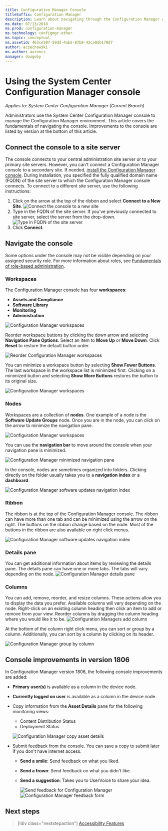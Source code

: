```yaml
---
title: Configuration Manager Console
titleSuffix: Configuration Manager
description: Learn about navigating through the Configuration Manager console.
ms.date: 07/13/2018
ms.prod: configuration-manager
ms.technology: configmgr-other
ms.topic: conceptual
ms.assetid: 463ce307-59dd-4abd-87b8-42ca9db178d7
author: aczechowski
ms.author: aaroncz
manager: dougeby
---
```


# Using the System Center Configuration Manager console

*Applies to: System Center Configuration Manager (Current Branch)*

Administrators use the System Center Configuration Manager console to manage the Configuration Manager environment. This article covers the fundamentals of navigating the console. Improvements to the console are listed by version at the bottom of this article. 

## Connect the console to a site server
The console connects to your central administration site server or to your primary site servers. However, you can't connect a Configuration Manager console to a secondary site. If needed, [install the Configuration Manager console](../deploy/install/install-consoles.md). During installation, you specified the fully qualified domain name (FQDN) of the site server to which the Configuration Manager console connects. To connect to a different site server, use the following instructions: 

1. Click on the arrow at the top of the ribbon and select **Connect to a New Site**.
    ![Connect the console to a new site](media/connect-to-a-new-site.png)
2. Type in the FQDN of the site server. If you've previously connected to site server, select the server from the drop-down.  
    ![Type in FQDN of the site server](media/site-server-fqdn.png)
3. Click **Connect**. 

## Navigate the console
Some options under the console may not be visible depending on your assigned security role. For more information about roles, see [Fundamentals of role-based administration](../../understand/fundamentals-of-role-based-administration.md). 

### Workspaces
The Configuration Manager console has four **workspaces**: 
   - **Assets and Compliance**
   - **Software Library**
   - **Monitoring**
   - **Administration**

 ![Configuration Manager workspaces](media/configuration-manager-workspaces.png)

Reorder workspace buttons by clicking the down arrow and selecting **Navigation Pane Options**. Select an item to **Move Up** or **Move Down**. Click **Reset** to restore the default button order. 

 ![Reorder Configuration Manager workspaces](media/navigation-pane-options.png)

You can minimize a workspace button by selecting **Show Fewer Buttons**. The last workspace in the workspace list is minimized first. Clicking on a minimized button and selecting **Show More Buttons** restores the button to its original size.  

![Configuration Manager workspaces](media/workspace-buttons.png)


### Nodes
Workspaces are a collection of **nodes**. One example of a node is the **Software Update Groups** node. Once you are in the node, you can click on the arrow to minimize the navigation pane. 

![Configuration Manager workspaces](media/software-update-groups-node.png)

You can use the **navigation bar** to move around the console when your navigation pane is minimized. 

![Configuration Manager minimized navigation pane](media/minimized-navigation-pane.png)

In the console, nodes are sometimes organized into folders. Clicking directly on the folder usually takes you to a **navigation index** or a **dashboard**.

![Configuration Manager software updates navigation index](media/software-updates-navigation-index.png)

### Ribbon 
The ribbon is at the top of the Configuration Manager console. The ribbon can have more than one tab and can be minimized using the arrow on the right. The buttons on the ribbon change based on the node. Most of the buttons in the ribbon are also available on right click menus. 
 
![Configuration Manager software updates navigation index](media/ribbon.png)

### Details pane
You can get additional information about items by reviewing the details pane. The details pane can have one or more tabs. The tabs will vary depending on the node. 
![Configuration Manager details pane](media/details-pane.png)

### Columns 
You can add, remove, reorder, and resize columns. These actions allow you to display the data you prefer. Available columns will vary depending on the node. Right-click on an existing column heading then click an item to add or remove from your view. Reorder columns by dragging the column heading where you would like it to be. 
![Configuration Managers add column](media/add-columns.png)

At the bottom of the column right click menu, you can sort or group by a column. Additionally, you can sort by a column by clicking on its header. 

![Configuration Manager group by column](media/column-group-by.png)

## Console improvements in version 1806
In Configuration Manager version 1806, the following console improvements are added:

- **Primary user(s)** is available as a column in the device node. <!--1357280-->
- **Currently logged on user** is available as a column in the device node.<!--1358202-->
- Copy information from the **Asset Details** pane for the following monitoring views: <!--1357856-->
    - Content Distribution Status
    - Deployment Status 

    ![Configuration Manager copy asset details](media/1810-deployment-status.PNG)

 - Submit feedback from the console. You can save a copy to submit later if you don't have internet access. <!--1357542-->
   
    - **Send a smile**: Send feedback on what you liked.
    - **Send a frown**: Send feedback on what you didn't like. 
    - **Send a suggestion**: Takes you to UserVoice to share your idea. 
 
       ![Send feedback for Configuration Manager](media/1810-send-a-smile.PNG)
![Configuration Manager feedback form](media/1810-feedback-form.PNG)

## Next steps
> [!div class="nextstepaction"]
> [Accessibility Features](/sccm/core/understand/accessibility-features.md)

